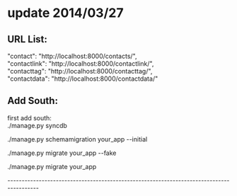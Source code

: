 <h1>update 2014/03/27</h1>

<h2>URL List:</h2>
"contact": "http://localhost:8000/contacts/", <br>
"contactlink": "http://localhost:8000/contactlink/",<br> 
"contacttag": "http://localhost:8000/contacttag/", <br>
"contactdata": "http://localhost:8000/contactdata/"<br>

<h2>Add South:</h2>
first add south:<br>
./manage.py syncdb<br>

./manage.py schemamigration your_app --initial<br>

./manage.py migrate your_app --fake<br>

./manage.py migrate your_app<br>

-----------------------------------------------------------------------------------------<br>
